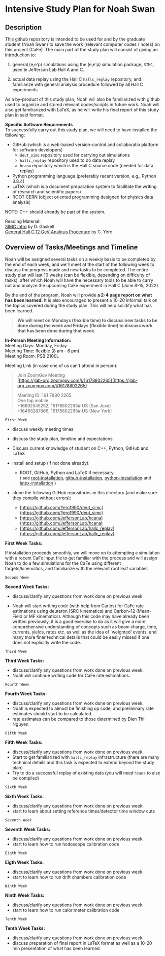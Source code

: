 # Intensive Study Plan for Noah Swan
## Description
This github repository is intended to be used for and by the graduate student (Noah Swan) to save the work (relevant computer codes / notes) on this project (CaFe). The main part of the study plan will consist of giving an introduction to: <br>
	
1. general (e,e'p) simulations using the (e,e'p) simulation package, `SIMC`, used in Jefferson Lab Hall A and C.  <br>
	
2. actual data replay using the Hall C `hallc_replay` repository, and familiarize with general analysis procedure followed by all Hall C experiments <br>

As a by-product of this study plan, Noah will also be familiarized with github used to organize and stored relevant codes/scripts in future work. Noah will also get familiarized with LaTeX, as he will write his final report of this study plan in said format. <br> 

**Specific Software Requirements** <br>
To successfully carry out this study plan, we will need to have installed the following: <br>

* GitHub (which is a web-based version-control and collaboratio platform for software developers)
	* `deut_simc` repository used for carrying out simulations
	* `hallc_replay` repository used to do data replay
	* `hcana` repository which is the Hall C source code (needed for data replay)
* Python programming language (preferably recent version, e.g., Python 3.8.4)
* LaTeX (which is a document preparation system to facilitate the writing of research and scientific papers) 
* ROOT CERN (object oriented programming designed for physics data analysis) <br>

NOTE: C++ should already be part of the system.
 
Reading Material: <br>
[SIMC Intro](https://hallcweb.jlab.org/DocDB/0008/000866/002/hallc_mc_overview_v2.pdf) by D. Gaskell <br>
[General Hall C 12 GeV Analysis Procedure](https://hallcweb.jlab.org/DocDB/0010/001032/001/analysis_notes.pdf) by C. Yero

## Overview of Tasks/Meetings and Timeline
Noah will be assigned several tasks on a weekly basis to be completed by the end of each week, and we'll meet at the start of the following week to discuss the progress made and new tasks to be completed. The entire study plan will last 10 weeks (can be flexible, depending on difficulty of tasks), after which Noah will have the necessary tools to be able to carry out and analyze the upcoming CaFe experiment in Hall C (June 8-15, 2022) <br>

By the end of the program, Noah will provide **a 2-4 page report on what has been learned.** It is also encouraged to present a  10-20 informal talk on the topics covered during the study plan. This will help solidify what has been learned. <br>

> **We will meet on Mondays (flexible time) to discuss new tasks to be done during the week and Fridays (flexible time) to discuss work that has been done during that week.**

**In-Person Meeting Information:** <br>
Meeting Days:  Monday, Friday <br>
Meeting Time: flexible (8 am - 6 pm) <br>
Meeting Room: PSB 2100L <br>

Meeting Link (in case one of us can't attend in person): <br>
> 
> Join ZoomGov Meeting <br>
> [https://jlab-org.zoomgov.com/j/16178802265](https://jlab-org.zoomgov.com/j/16178802265)
> 
> Meeting ID: 161 7880 2265 <br>
> One tap mobile <br>
> +16692545252, 16178802265# US (San Jose) <br>
> +16468287666, 16178802265# US (New York)


`First Week` <br>

* discuss weekly meeting times 

* discuss the study plan, timeline and expectations

* Discuss current knowledge of student on C++, Python, GitHub and LaTeX

* install and setup (if not done already):
	*  ROOT, GitHub, Python and LaTeX if necessary <br> 
  ( see [root-installation](https://root.cern/install/), [github-installation](https://github.com/git-guides/install-git), [python-installation](https://www.wikihow.com/Install-Python#Mac) and [latex-installation](https://www.latex-project.org/get/) )

* clone the following GitHub repositories in this directory (and make sure they compile without errors):
	*  [https://github.com/Yero1990/deut_simc](https://github.com/Yero1990/deut_simc)
	*  [https://github.com/JeffersonLab/hcana](https://github.com/JeffersonLab/hcana)
	*  [https://github.com/JeffersonLab/hallc_replay](https://github.com/JeffersonLab/hallc_replay)

**First Week Tasks:** <br>

If installation proceeds smoothly, we will move on to attempting a simulation with a recent CaFe input file to get familiar with the process and will assign Noah to do a few simulations for the CaFe using different targets/kinematics, 
and familiarize with the relevant root leaf variables

`Second Week` <br>

**Second Week Tasks:** <br>

* discuss/clarify any questions from work done on previous week

* Noah will start writing code (with help from Carlos) for CaFe rate estimations using deuteron (SRC kinematics) and Carbon-12 (Mean-Field or MF kinematics). Although this code may have already been written previously, it is a good exercise to do as it will give a more comprehensive understanding of concepts such as beam charge, time, currents, yields, rates etc. 
as well as the idea of 'weighted' events, and many more finer technical details that could be easily missed if one does not explicitly write the code.


`Third Week` <br>

**Third Week Tasks:** <br>

* discuss/clarify any questions from work done on previous week.
* Noah will continue writing code for CaFe rate estimations.

`Fourth Week` <br>

**Fourth Week Tasks:** <br>

* discuss/clarify any questions from work done on previous week.
* Noah is expected to almost be finishing up code, and preliminary rate
estimates should start to be calculated.
* rate estimates can be compared to those determined by Dien Thi Nguyen.

`Fifth Week` <br>

**Fifth Week Tasks:** <br>

* discuss/clarify any questions from work done on previous week.
* Start to get familiarized with `hallc_replay` infrastructure (there are many technical details and this task is expected to extend beyond the study plan)
* Try to do a successful replay of existing data (you will need `hcana` to also be compiled)

`Sixth Week` <br>

**Sixth Week Tasks:** <br>

* discuss/clarify any questions from work done on previous week.
* start to learn about setting reference times/detector time window cuts

`Seventh Week` <br>

**Seventh Week Tasks:** <br>

* discuss/clarify any questions from work done on previous week.
* start to learn how to run hodoscope calibration code

`Eigth Week` <br>

**Eigth Week Tasks:** <br>

* discuss/clarify any questions from work done on previous week.
* start to learn how to run drift chambers calibration code

`Ninth Week` <br>

**Ninth Week Tasks:** <br>

* discuss/clarify any questions from work done on previous week.
* start to learn how to run calorimeter calibration code

`Tenth Week` <br>

**Tenth Week Tasks:** <br>

* discuss/clarify any questions from work done on previous week.
* discuss preparation of final report in LaTeX format as well as a 10-20 min presentation of what has been learned.